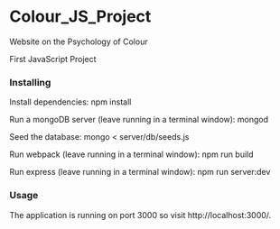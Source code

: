 # Colour_JS_Project
Website on the Psychology of Colour

First JavaScript Project


### Installing

Install dependencies:
npm install

Run a mongoDB server (leave running in a terminal window):
mongod

Seed the database:
mongo < server/db/seeds.js

Run webpack (leave running in a terminal window):
npm run build

Run express (leave running in a terminal window):
npm run server:dev

### Usage

The application is running on port 3000 so visit http://localhost:3000/.
